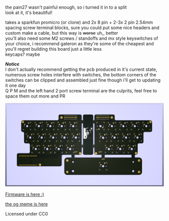 the pain27 wasn't painful enough, so i turned it in to a split  
look at it, it's beautiful!  

takes a sparkfun promicro (or clone) and 2x 8 pin + 2-3x 2 pin 2.54mm spacing screw terminal blocks, sure you could put some nice headers and custom make a cable, but this way is ~~worse~~ uh,, better  
you'll also need some M2 screws / standoffs and mx style keyswitches of your choice, i recommend gateron as they're some of the cheapest and you'll regret building this board just a little less  
keycaps? maybe  

***Notice***  
I don't actually recommend getting the pcb produced in it's current state, numerous screw holes interfere with switches, the bottom corners of the switches can be clipped and assembled just fine though i'll get to updating it one day  
Q P M and the left hand 2 port screw terminal are the culprits, feel free to space them out more and PR  


![pain27divided3](/img/kicad_xmMTUktZIp.png)

[Firmware is here :)](https://github.com/Stormpegy/qmk_firmware/tree/stormpegy/keyboards/stormpegy/pain273) 

[the og meme is here](https://github.com/uuupah/pain27) 

Licensed under CC0  